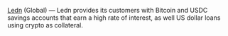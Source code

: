 [Ledn](https://platform.ledn.io/join/4cfb36fb1c1968e65d50871ff5fc84b7) (Global) — Ledn provides its customers with Bitcoin and USDC savings accounts that earn a high rate of interest, as well US dollar loans using crypto as collateral.